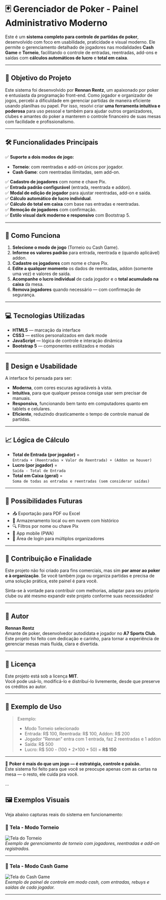 # 🃏 Gerenciador de Poker - Painel Administrativo Moderno

Este é um **sistema completo para controle de partidas de poker**, desenvolvido com foco em usabilidade, praticidade e visual moderno. Ele permite o gerenciamento detalhado de jogadores nas modalidades **Cash Game** e **Torneio**, facilitando o controle de entradas, reentradas, add-ons e saídas com **cálculos automáticos de lucro** e **total em caixa**.

---

## 🎯 Objetivo do Projeto

Este sistema foi desenvolvido por **Rennan Rentz**, um apaixonado por poker e entusiasta da programação front-end. Como jogador e organizador de jogos, percebi a dificuldade em gerenciar partidas de maneira eficiente usando planilhas ou papel. Por isso, resolvi criar **uma ferramenta intuitiva e poderosa** para uso pessoal e também para ajudar outros organizadores, clubes e amantes do poker a manterem o controle financeiro de suas mesas com facilidade e profissionalismo.

---

## 🛠️ Funcionalidades Principais

✅ **Suporte a dois modos de jogo:**
- **Torneio**: com reentradas e add-on únicos por jogador.
- **Cash Game**: com reentradas ilimitadas, sem add-on.

✅ **Cadastro de jogadores** com nome e chave Pix.  
✅ **Entrada padrão configurável** (entrada, reentrada e addon).  
✅ **Modal de edição de jogador** para ajustar reentradas, add-on e saída.  
✅ **Cálculo automático de lucro individual**.  
✅ **Cálculo do total em caixa** com base nas entradas e reentradas.  
✅ **Remoção de jogadores** com confirmação.  
✅ **Estilo visual dark moderno e responsivo** com Bootstrap 5.

---

## 🧠 Como Funciona

1. **Selecione o modo de jogo** (Torneio ou Cash Game).
2. **Informe os valores padrão** para entrada, reentrada e (quando aplicável) addon.
3. **Cadastre os jogadores** com nome e chave Pix.
4. **Edite a qualquer momento** os dados de reentradas, addon (somente uma vez) e valores de saída.
5. **Acompanhe o lucro individual** de cada jogador e o **total acumulado na caixa** da mesa.
6. **Remova jogadores** quando necessário — com confirmação de segurança.

---

## 💻 Tecnologias Utilizadas

- **HTML5** — marcação da interface
- **CSS3** — estilos personalizados em dark mode
- **JavaScript** — lógica de controle e interação dinâmica
- **Bootstrap 5** — componentes estilizados e modais

---

## 🎨 Design e Usabilidade

A interface foi pensada para ser:

- **Moderna**, com cores escuras agradáveis à vista.
- **Intuitiva**, para que qualquer pessoa consiga usar sem precisar de manuais.
- **Responsiva**, funcionando bem tanto em computadores quanto em tablets e celulares.
- **Eficiente**, reduzindo drasticamente o tempo de controle manual de partidas.

---

## 📈 Lógica de Cálculo

- **Total de Entrada (por jogador)** =  
  `Entrada + (Reentradas × Valor de Reentrada) + (Addon se houver)`
- **Lucro (por jogador)** =  
  `Saída - Total de Entrada`
- **Total em Caixa (geral)** =  
  `Soma de todas as entradas e reentradas (sem considerar saídas)`

---

## 🧩 Possibilidades Futuras

- 📤 Exportação para PDF ou Excel
- 💾 Armazenamento local ou em nuvem com histórico
- 🔍 Filtros por nome ou chave Pix
- 📱 App mobile (PWA)
- 🔐 Área de login para múltiplos organizadores

---

## 🤝 Contribuição e Finalidade

Este projeto não foi criado para fins comerciais, mas sim **por amor ao poker e à organização**. Se você também joga ou organiza partidas e precisa de uma solução prática, este painel é para você.

Sinta-se à vontade para contribuir com melhorias, adaptar para seu próprio clube ou até mesmo expandir este projeto conforme suas necessidades!

---

## 👤 Autor

**Rennan Rentz**  
Amante de poker, desenvolvedor autodidata e jogador no **A7 Sports Club**.  
Este projeto foi feito com dedicação e carinho, para tornar a experiência de gerenciar mesas mais fluida, clara e divertida.

---

## 📄 Licença

Este projeto está sob a licença **MIT**.  
Você pode usá-lo, modificá-lo e distribuí-lo livremente, desde que preserve os créditos ao autor.

---

## 🧾 Exemplo de Uso

> Exemplo:  
> - Modo Torneio selecionado  
> - Entrada: R$ 100, Reentrada: R$ 100, Addon: R$ 200  
> - Jogador "Rennan" entra com 1 entrada, faz 2 reentradas e 1 addon  
> - Saída: R$ 500  
> - Lucro: R$ 500 - (100 + 2×100 + 50) = **R$ 150**

---

🎯 **Poker é mais do que um jogo — é estratégia, controle e paixão.**  
Este sistema foi feito para que você se preocupe apenas com as cartas na mesa — o resto, ele cuida pra você.

...

## 🖼️ Exemplos Visuais

Veja abaixo capturas reais do sistema em funcionamento:

### 📸 Tela - Modo Torneio

![Tela do Torneio](Tela-Torneio.png)  
*Exemplo de gerenciamento de torneio com jogadores, reentradas e add-on registrados.*

---

### 📸 Tela - Modo Cash Game

![Tela do Cash Game](Tela-Cash.png)  
*Exemplo de painel de controle em modo cash, com entradas, rebuys e saídas de cada jogador.*

---
